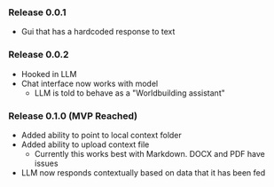 ### Release 0.0.1
- Gui that has a hardcoded response to text

### Release 0.0.2
- Hooked in LLM
- Chat interface now works with model
    - LLM is told to behave as a "Worldbuilding assistant"

### Release 0.1.0 (MVP Reached)
- Added ability to point to local context folder
- Added ability to upload context file
    - Currently this works best with Markdown. DOCX and PDF have issues
- LLM now responds contextually based on data that it has been fed